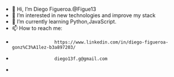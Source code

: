 - 👋 Hi, I’m Diego Figueroa.@Figue13
- 👀 I’m interested in new technologies and improve my stack
- 🌱 I’m currently learning Python,JavaScript.
- 📫 How to reach me:
-                     https://www.linkedin.com/in/diego-figueroa-gonz%C3%A1lez-b3a897203/
-                     diego13f.g@gmail.com
-                     
  
<!---
Figue13/Figue13 is a ✨ special ✨ repository because its `README.md` (this file) appears on your GitHub profile.
You can click the Preview link to take a look at your changes.
--->
